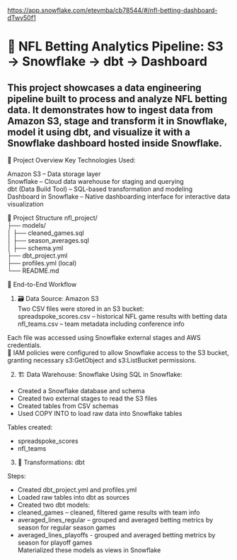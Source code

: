 
https://app.snowflake.com/etevmba/cb78544/#/nfl-betting-dashboard-dTwv50f1
# 🏈 NFL Betting Analytics Pipeline: S3 → Snowflake → dbt → Dashboard
## This project showcases a data engineering pipeline built to process and analyze NFL betting data. It demonstrates how to ingest data from Amazon S3, stage and transform it in Snowflake, model it using dbt, and visualize it with a Snowflake dashboard hosted inside Snowflake.
📌 Project Overview
Key Technologies Used:

Amazon S3 – Data storage layer  
Snowflake – Cloud data warehouse for staging and querying  
dbt (Data Build Tool) – SQL-based transformation and modeling  
Dashboard in Snowflake – Native dashboarding interface for interactive data visualization  


📁 Project Structure
nfl_project/  
├── models/  
│   ├── cleaned_games.sql  
│   ├── season_averages.sql  
│   ├── schema.yml  
├── dbt_project.yml  
├── profiles.yml (local)  
└── README.md  

🔄 End-to-End Workflow  
1. 🗃️ Data Source: Amazon S3  
Two CSV files were stored in an S3 bucket:  
spreadspoke_scores.csv – historical NFL game results with betting data  
nfl_teams.csv – team metadata including conference info  

Each file was accessed using Snowflake external stages and AWS credentials.  
🔐 IAM policies were configured to allow Snowflake access to the S3 bucket, granting necessary s3:GetObject and s3:ListBucket permissions.

2. 🏗️ Data Warehouse: Snowflake
Using SQL in Snowflake:  

- Created a Snowflake database and schema  
- Created two external stages to read the S3 files  
- Created tables from CSV schemas  
- Used COPY INTO to load raw data into Snowflake tables  

Tables created:  
- spreadspoke_scores  
- nfl_teams  

3. 🧠 Transformations: dbt  

Steps:  
- Created dbt_project.yml and profiles.yml
- Loaded raw tables into dbt as sources
- Created two dbt models:  
- cleaned_games – cleaned, filtered game results with team info  
- averaged_lines_regular – grouped and averaged betting metrics by season for regular season games
- averaged_lines_playoffs - grouped and averaged betting metrics by season for playoff games  
Materialized these models as views in Snowflake
